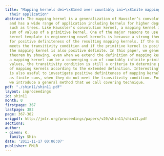 ```yaml
---
title: "Mapping kernels deï¬\x81ned over countably inï¬\x81nite mapping systems and
  their application"
abstract: The mapping kernel is a generalization of Haussler’s convolution kernel,
  and has a wide range of application including kernels for higher degree structures
  such as trees. Like Haussler’s convolution kernel, a mapping kernel is a finite
  sum of values of a primitive kernel. One of the major reasons to use the mapping
  kernel template in engineering novel kernels is because a strong theorem is known
  for positive definiteness of the resulting mapping kernels. If the mapping kernel
  meets the transitivity condition and if the primitive kernel is positive definite,
  the mapping kernel is also positive definite. In this paper, we generalize this
  theorem by showing, even when we extend the definition of mapping kernels so that
  a mapping kernel can be a converging sum of countably infinite primitive kernel
  values, the transitivity condition is still a criteria to determine positive definiteness
  of mapping kernels according to the extended definition. Interestingly, this result
  is also useful to investigate positive definiteness of mapping kernels determined
  as finite sums, when they do not meet the transitivity condition. For this purpose,
  we introduce a general method that we call covering technique.
pdf: "./shin11/shin11.pdf"
layout: inproceedings
id: shin11
month: 0
firstpage: 367
lastpage: 382
page: 367-382
origpdf: http://jmlr.org/proceedings/papers/v20/shin11/shin11.pdf
sections: 
author:
- given: K.
  family: Shin
date: '2011-11-17 00:06:07'
publisher: PMLR
---
```

